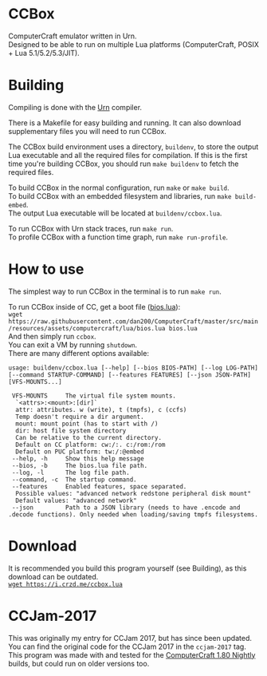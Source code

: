 # CCBox
ComputerCraft emulator written in Urn.  
Designed to be able to run on multiple Lua platforms (ComputerCraft, POSIX + Lua 5.1/5.2/5.3/JIT).

# Building
Compiling is done with the [Urn](https://gitlab.com/urn/urn) compiler.  

There is a Makefile for easy building and running. It can also download
supplementary files you will need to run CCBox.

The CCBox build environment uses a directory, `buildenv`, to store the output
Lua executable and all the required files for compilation.
If this is the first time you're building CCBox, you should run `make buildenv`
to fetch the required files.

To build CCBox in the normal configuration, run `make` or `make build`.  
To build CCBox with an embedded filesystem and libraries, run `make build-embed`.  
The output Lua executable will be located at `buildenv/ccbox.lua`.

To run CCBox with Urn stack traces, run `make run`.  
To profile CCBox with a function time graph, run `make run-profile`.

# How to use

The simplest way to run CCBox in the terminal is to run `make run`.

To run CCBox inside of CC, get a boot file ([bios.lua](https://github.com/dan200/ComputerCraft/blob/master/src/main/resources/assets/computercraft/lua/bios.lua)):  
`wget https://raw.githubusercontent.com/dan200/ComputerCraft/master/src/main/resources/assets/computercraft/lua/bios.lua bios.lua`  
And then simply run `ccbox`.  
You can exit a VM by running `shutdown`.  
There are many different options available:  
```
usage: buildenv/ccbox.lua [--help] [--bios BIOS-PATH] [--log LOG-PATH] [--command STARTUP-COMMAND] [--features FEATURES] [--json JSON-PATH] [VFS-MOUNTS...]

 VFS-MOUNTS     The virtual file system mounts.
  `<attrs>:<mount>:[dir]`
  attr: attributes. w (write), t (tmpfs), c (ccfs)
  Temp doesn't require a dir argument.
  mount: mount point (has to start with /)
  dir: host file system directory
  Can be relative to the current directory.
  Default on CC platform: cw:/:. c:/rom:/rom
  Default on PUC platform: tw:/:@embed
 --help, -h     Show this help message
 --bios, -b     The bios.lua file path.
 --log, -l      The log file path.
 --command, -c  The startup command.
 --features     Enabled features, space separated.
  Possible values: "advanced network redstone peripheral disk mount"
  Default values: "advanced network"
 --json         Path to a JSON library (needs to have .encode and .decode functions). Only needed when loading/saving tmpfs filesystems.
```

# Download
It is recommended you build this program yourself (see Building), as this download can be outdated.  
[`wget https://i.crzd.me/ccbox.lua`](https://i.crzd.me/ccbox.lua)

# CCJam-2017
This was originally my entry for CCJam 2017, but has since been updated.  
You can find the original code for the CCJam 2017 in the `ccjam-2017` tag.  
This program was made with and tested for the [ComputerCraft 1.80 Nightly](https://cc.crzd.me/) builds, but could run on older versions too.
